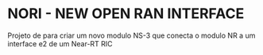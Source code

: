# NORI - NEW OPEN RAN INTERFACE

Projeto de para criar um novo modulo NS-3 que conecta o modulo NR a um interface e2 de um Near-RT RIC


